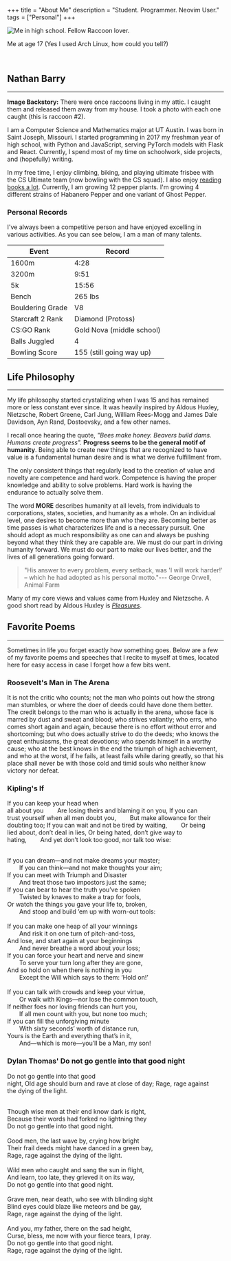 +++
title = "About Me"
description = "Student. Programmer. Neovim User."
tags = ["Personal"]
+++


<img alt="Me in high school. Fellow Raccoon lover." src="/images/raccoon.webp">
<p class="text-center">Me at age 17 (Yes I used Arch Linux, how could you tell?)</p>
<br>


## Nathan Barry
***
<span class="sidenote"><b>Image Backstory:</b> There were once raccoons living in my attic. I caught them and released them away from my house. I took a photo with each one caught (this is raccoon #2).</span>

I am a Computer Science and Mathematics major at UT Austin. I was born in Saint Joseph, Missouri. I started programming in 2017 my freshman year of high school, with Python and JavaScript, serving PyTorch models with Flask and React. Currently, I spend most of my time on schoolwork, side projects, and (hopefully) writing.

In my free time, I enjoy climbing, biking, and playing ultimate frisbee with the CS Ultimate team (now bowling with the CS squad). I also enjoy [reading books a lot](/posts/favorite-books/). Currently, I am growing 12 pepper plants. I'm growing 4 different strains of Habanero Pepper and one variant of Ghost Pepper.



### Personal Records

I've always been a competitive person and have enjoyed excelling in various activities. As you can see below, I am a man of many talents.

Event | Record
--- | ---
1600m | 4:28
3200m | 9:51
5k | 15:56
Bench | 265 lbs
Bouldering Grade | V8
Starcraft 2 Rank | Diamond (Protoss)
CS:GO Rank | Gold Nova (middle school)
Balls Juggled | 4
Bowling Score | 155 (still going way up)



## Life Philosophy
***
My life philosophy started crystalizing when I was 15 and has remained more or less constant ever since. It was heavily inspired by Aldous Huxley, Nietzsche, Robert Greene, Carl Jung, William Rees-Mogg and James Dale Davidson, Ayn Rand, Dostoevsky, and a few other names.

<!-- One of the main things that makes humans special is that we are cognisant that time passes and the concept of a future. We acknowledge that we can sacrifice today to make a better tomorrow, not just for you but for all those after. -->

<!-- We consist of a community of different versions of ourselves propagated across time. You aren't just who you are now, but also you a day from now, a year, a decade, etc. What you choose to do today will directly affect all of those future versions of you. One should act in accordance with whatever will maximize the expected value of fulfillment across all of those versions, not just the version of you today. -->

I recall once hearing the quote, *"Bees make honey. Beavers build dams. Humans create progress".* **Progress seems to be the general motif of humanity**. Being able to create new things that are recognized to have value is a fundamental human desire and is what we derive fulfillment from.

The only consistent things that regularly lead to the creation of value and novelty are competence and hard work. Competence is having the proper knowledge and ability to solve problems. Hard work is having the endurance to actually solve them.

The word **MORE** describes humanity at all levels, from individuals to corporations, states, societies, and humanity as a whole. On an individual level, one desires to become more than who they are. Becoming better as time passes is what characterizes life and is a necessary pursuit. One should adopt as much responsibility as one can and always be pushing beyond what they think they are capable are. We must do our part in driving humanity forward. We must do our part to make our lives better, and the lives of all generations going forward.

> "His answer to every problem, every setback, was 'I will work harder!' – which he had adopted as his personal motto."--- George Orwell, Animal Farm

Many of my core views and values came from Huxley and Nietzsche. A good short read by Aldous Huxley is [*Pleasures*](/posts/pleasures).



## Favorite Poems
---
Sometimes in life you forget exactly how something goes. Below are a few of my favorite poems and speeches that I recite to myself at times, located here for easy access in case I forget how a few bits went.

### Roosevelt's Man in The Arena
It is not the critic who counts; not the man who points out how the strong man stumbles, or where the doer of deeds could have done them better.
The credit belongs to the man who is actually in the arena, whose face is marred by dust and sweat and blood; who strives valiantly; who errs, who comes short again and again, because there is no effort without error and shortcoming;
but who does actually strive to do the deeds; who knows the great enthusiasms, the great devotions; who spends himself in a worthy cause; who at the best knows in the end the triumph of high achievement, and who at the worst, if he fails, at least fails while daring greatly, so that his place shall never be with those cold and timid souls who neither know victory nor defeat.

### Kipling's If
<span style="white-space: pre-line;">If you can keep your head when all about you
&emsp;&emsp;Are losing theirs and blaming it on you,
If you can trust yourself when all men doubt you,
&emsp;&emsp;But make allowance for their doubting too;
If you can wait and not be tired by waiting,
&emsp;&emsp;Or being lied about, don’t deal in lies,
Or being hated, don’t give way to hating,
&emsp;&emsp;And yet don’t look too good, nor talk too wise:
</span>

<span style="white-space: pre-line">
If you can dream—and not make dreams your master;
&emsp;&emsp;If you can think—and not make thoughts your aim;
If you can meet with Triumph and Disaster
&emsp;&emsp;And treat those two impostors just the same;
If you can bear to hear the truth you’ve spoken
&emsp;&emsp;Twisted by knaves to make a trap for fools,
Or watch the things you gave your life to, broken,
&emsp;&emsp;And stoop and build ’em up with worn-out tools:
</span>

<span style="white-space: pre-line">
If you can make one heap of all your winnings
&emsp;&emsp;And risk it on one turn of pitch-and-toss,
And lose, and start again at your beginnings
&emsp;&emsp;And never breathe a word about your loss;
If you can force your heart and nerve and sinew
&emsp;&emsp;To serve your turn long after they are gone,
And so hold on when there is nothing in you
&emsp;&emsp;Except the Will which says to them: ‘Hold on!’
</span>

<span style="white-space: pre-line">
If you can talk with crowds and keep your virtue,
&emsp;&emsp;Or walk with Kings—nor lose the common touch,
If neither foes nor loving friends can hurt you,
&emsp;&emsp;If all men count with you, but none too much;
If you can fill the unforgiving minute
&emsp;&emsp;With sixty seconds’ worth of distance run,
Yours is the Earth and everything that’s in it,
&emsp;&emsp;And—which is more—you’ll be a Man, my son!
</span>

### Dylan Thomas' Do not go gentle into that good night
<span style="white-space: pre-line"> Do not go gentle into that good night,
Old age should burn and rave at close of day;
Rage, rage against the dying of the light.
</span>

<span style="white-space: pre-line">
Though wise men at their end know dark is right,
Because their words had forked no lightning they
Do not go gentle into that good night.
</span>

<span style="white-space: pre-line">
Good men, the last wave by, crying how bright
Their frail deeds might have danced in a green bay,
Rage, rage against the dying of the light.
</span>

<span style="white-space: pre-line">
Wild men who caught and sang the sun in flight,
And learn, too late, they grieved it on its way,
Do not go gentle into that good night.
</span>

<span style="white-space: pre-line">
Grave men, near death, who see with blinding sight
Blind eyes could blaze like meteors and be gay,
Rage, rage against the dying of the light.
</span>

<span style="white-space: pre-line">
And you, my father, there on the sad height,
Curse, bless, me now with your fierce tears, I pray.
Do not go gentle into that good night.
Rage, rage against the dying of the light.
</span>
